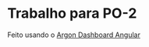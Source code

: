 # Trabalho para PO-2

Feito usando o [Argon Dashboard Angular](https://demos.creative-tim.com/argon-dashboard-angular/?ref=ada-github-readme)